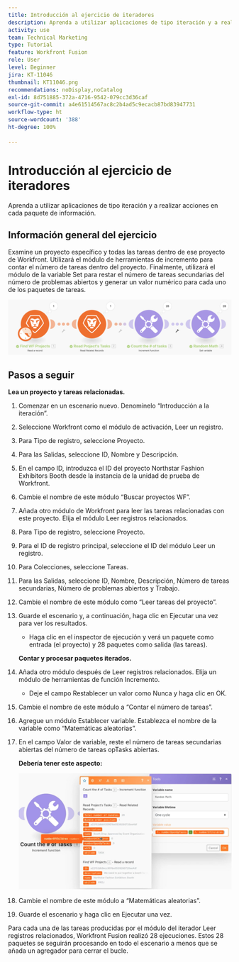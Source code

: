 ```yaml
---
title: Introducción al ejercicio de iteradores
description: Aprenda a utilizar aplicaciones de tipo iteración y a realizar acciones en cada paquete de información.
activity: use
team: Technical Marketing
type: Tutorial
feature: Workfront Fusion
role: User
level: Beginner
jira: KT-11046
thumbnail: KT11046.png
recommendations: noDisplay,noCatalog
exl-id: 8d751885-372a-4716-9542-079cc3d36caf
source-git-commit: a4e61514567ac8c2b4ad5c9ecacb87bd83947731
workflow-type: ht
source-wordcount: '388'
ht-degree: 100%

---
```


# Introducción al ejercicio de iteradores

Aprenda a utilizar aplicaciones de tipo iteración y a realizar acciones en cada paquete de información.

## Información general del ejercicio

Examine un proyecto específico y todas las tareas dentro de ese proyecto de Workfront. Utilizará el módulo de herramientas de incremento para contar el número de tareas dentro del proyecto. Finalmente, utilizará el módulo de la variable Set para restar el número de tareas secundarias del número de problemas abiertos y generar un valor numérico para cada uno de los paquetes de tareas.

![Imagen 1 de Introducción a los iteradores](../12-exercises/assets/introduction-to-iterators-walkthrough-1.png)

## Pasos a seguir

**Lea un proyecto y tareas relacionadas.**

1. Comenzar en un escenario nuevo. Denomínelo “Introducción a la iteración”.
1. Seleccione Workfront como el módulo de activación, Leer un registro.
1. Para Tipo de registro, seleccione Proyecto.
1. Para las Salidas, seleccione ID, Nombre y Descripción.
1. En el campo ID, introduzca el ID del proyecto Northstar Fashion Exhibitors Booth desde la instancia de la unidad de prueba de Workfront.
1. Cambie el nombre de este módulo “Buscar proyectos WF”.
1. Añada otro módulo de Workfront para leer las tareas relacionadas con este proyecto. Elija el módulo Leer registros relacionados.
1. Para Tipo de registro, seleccione Proyecto.
1. Para el ID de registro principal, seleccione el ID del módulo Leer un registro.
1. Para Colecciones, seleccione Tareas.
1. Para las Salidas, seleccione ID, Nombre, Descripción, Número de tareas secundarias, Número de problemas abiertos y Trabajo.
1. Cambie el nombre de este módulo como “Leer tareas del proyecto”.
1. Guarde el escenario y, a continuación, haga clic en Ejecutar una vez para ver los resultados.

   + Haga clic en el inspector de ejecución y verá un paquete como entrada (el proyecto) y 28 paquetes como salida (las tareas).

   **Contar y procesar paquetes iterados.**

1. Añada otro módulo después de Leer registros relacionados. Elija un módulo de herramientas de función Incremento.

   + Deje el campo Restablecer un valor como Nunca y haga clic en OK.

1. Cambie el nombre de este módulo a “Contar el número de tareas”.
1. Agregue un módulo Establecer variable. Establezca el nombre de la variable como “Matemáticas aleatorias”.
1. En el campo Valor de variable, reste el número de tareas secundarias abiertas del número de tareas opTasks abiertas.

   **Debería tener este aspecto:**

   ![Imagen 2 de la Introducción a los iteradores](../12-exercises/assets/introduction-to-iterators-walkthrough-2.png)

1. Cambie el nombre de este módulo a “Matemáticas aleatorias”.
1. Guarde el escenario y haga clic en Ejecutar una vez.

Para cada una de las tareas producidas por el módulo del iterador Leer registros relacionados, Workfront Fusion realizó 28 ejecuciones. Estos 28 paquetes se seguirán procesando en todo el escenario a menos que se añada un agregador para cerrar el bucle.
